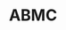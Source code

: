 ---
# This topic lives at
# https://digital.gov/topics/abmc

# Topic Title
title: "ABMC"

# description — keep it short and clear
# summary: ""

# Weight
weight: 1

# For more information on managing topics,
# see https://github.com/GSA/digitalgov.gov/wiki/topics
---